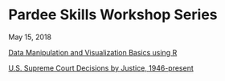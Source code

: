 # Pardee Skills Workshop Series
May 15, 2018

[Data Manipulation and Visualization Basics using R](Korbel_Skills_Workshop_R_2.nb.html)

[U.S. Supreme Court Decisions by Justice, 1946-present](https://github.com/mrafa3/korbel-skills-workshops/raw/master/supreme_court_1946_2018.csv)
